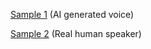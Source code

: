 [Sample 1](audio/testnsf.wav) (AI generated voice)  

[Sample 2](audio/testnsf.wav) (Real human speaker) 
